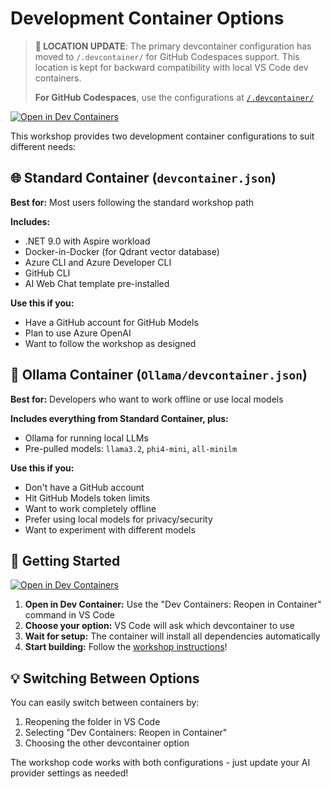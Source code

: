 # Development Container Options

> **📍 LOCATION UPDATE**: The primary devcontainer configuration has moved to `/.devcontainer/` for GitHub Codespaces support. This location is kept for backward compatibility with local VS Code dev containers.
>
> **For GitHub Codespaces**, use the configurations at [`/.devcontainer/`](../../.devcontainer/README.md)

[![Open in Dev Containers](https://img.shields.io/static/v1?label=Dev%20Containers&message=Open&color=blue&logo=visualstudiocode)](https://vscode.dev/redirect?url=vscode://ms-vscode-remote.remote-containers/cloneInVolume?url=https://github.com/dotnet-presentations/ai-workshop)

This workshop provides two development container configurations to suit different needs:

## 🌐 **Standard Container** (`devcontainer.json`)

**Best for:** Most users following the standard workshop path

**Includes:**

- .NET 9.0 with Aspire workload
- Docker-in-Docker (for Qdrant vector database)
- Azure CLI and Azure Developer CLI
- GitHub CLI
- AI Web Chat template pre-installed

**Use this if you:**

- Have a GitHub account for GitHub Models
- Plan to use Azure OpenAI
- Want to follow the workshop as designed

## 🤖 **Ollama Container** (`Ollama/devcontainer.json`)

**Best for:** Developers who want to work offline or use local models

**Includes everything from Standard Container, plus:**

- Ollama for running local LLMs
- Pre-pulled models: `llama3.2`, `phi4-mini`, `all-minilm`

**Use this if you:**

- Don't have a GitHub account
- Hit GitHub Models token limits
- Want to work completely offline
- Prefer using local models for privacy/security
- Want to experiment with different models

## 🚀 **Getting Started**

[![Open in Dev Containers](https://img.shields.io/static/v1?label=Dev%20Containers&message=Open&color=blue&logo=visualstudiocode)](https://vscode.dev/redirect?url=vscode://ms-vscode-remote.remote-containers/cloneInVolume?url=https://github.com/dotnet-presentations/ai-workshop)

1. **Open in Dev Container:** Use the "Dev Containers: Reopen in Container" command in VS Code
2. **Choose your option:** VS Code will ask which devcontainer to use
3. **Wait for setup:** The container will install all dependencies automatically
4. **Start building:** Follow the [workshop instructions](../../Part%201%20-%20Setup/README.md)!

## 💡 **Switching Between Options**

You can easily switch between containers by:

1. Reopening the folder in VS Code
2. Selecting "Dev Containers: Reopen in Container"
3. Choosing the other devcontainer option

The workshop code works with both configurations - just update your AI provider settings as needed!
